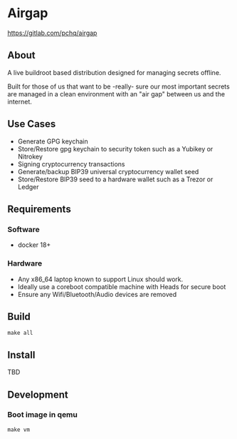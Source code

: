 # Airgap #

<https://gitlab.com/pchq/airgap>

## About ##

A live buildroot based distribution designed for managing secrets offline.

Built for those of us that want to be -really- sure our most important secrets
are managed in a clean environment with an "air gap" between us and the
internet.

## Use Cases ##

- Generate GPG keychain
- Store/Restore gpg keychain to security token such as a Yubikey or Nitrokey
- Signing cryptocurrency transactions
- Generate/backup BIP39 universal cryptocurrency wallet seed
- Store/Restore BIP39 seed to a hardware wallet such as a Trezor or Ledger

## Requirements ##

### Software ###

* docker 18+

### Hardware ###

* Any x86_64 laptop known to support Linux should work.
* Ideally use a coreboot compatible machine with Heads for secure boot
* Ensure any Wifi/Bluetooth/Audio devices are removed

## Build ##

```
make all
```

## Install ##

TBD

## Development ##

### Boot image in qemu

```
make vm
```
